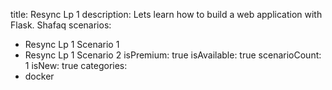 title: Resync Lp 1
description: Lets learn how to build a web application with Flask. Shafaq
scenarios: 
  - Resync Lp 1 Scenario 1
  - Resync Lp 1 Scenario 2
isPremium: true
isAvailable: true
scenarioCount: 1
isNew: true
categories: 
  - docker
